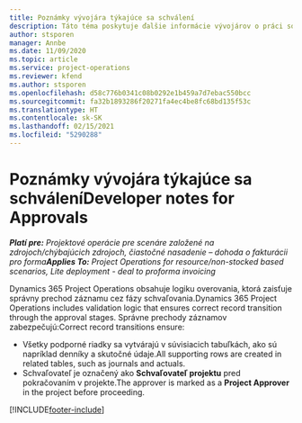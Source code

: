 ```yaml
---
title: Poznámky vývojára týkajúce sa schválení
description: Táto téma poskytuje ďalšie informácie vývojárov o práci so schváleniami.
author: stsporen
manager: Annbe
ms.date: 11/09/2020
ms.topic: article
ms.service: project-operations
ms.reviewer: kfend
ms.author: stsporen
ms.openlocfilehash: d58c776b0341c08b0292e1b459a7d7ebac550bcc
ms.sourcegitcommit: fa32b1893286f20271fa4ec4be8fc68bd135f53c
ms.translationtype: HT
ms.contentlocale: sk-SK
ms.lasthandoff: 02/15/2021
ms.locfileid: "5290288"
---
```

# <a name="developer-notes-for-approvals"></a><span data-ttu-id="48ca4-103">Poznámky vývojára týkajúce sa schválení</span><span class="sxs-lookup"><span data-stu-id="48ca4-103">Developer notes for Approvals</span></span>

<span data-ttu-id="48ca4-104">_**Platí pre:** Projektové operácie pre scenáre založené na zdrojoch/chýbajúcich zdrojoch, čiastočné nasadenie – dohoda o fakturácii pro forma_</span><span class="sxs-lookup"><span data-stu-id="48ca4-104">_**Applies To:** Project Operations for resource/non-stocked based scenarios, Lite deployment - deal to proforma invoicing_</span></span>

<span data-ttu-id="48ca4-105">Dynamics 365 Project Operations obsahuje logiku overovania, ktorá zaisťuje správny prechod záznamu cez fázy schvaľovania.</span><span class="sxs-lookup"><span data-stu-id="48ca4-105">Dynamics 365 Project Operations includes validation logic that ensures correct record transition through the approval stages.</span></span> <span data-ttu-id="48ca4-106">Správne prechody záznamov zabezpečujú:</span><span class="sxs-lookup"><span data-stu-id="48ca4-106">Correct record transitions ensure:</span></span> 

  - <span data-ttu-id="48ca4-107">Všetky podporné riadky sa vytvárajú v súvisiacich tabuľkách, ako sú napríklad denníky a skutočné údaje.</span><span class="sxs-lookup"><span data-stu-id="48ca4-107">All supporting rows are created in related tables, such as journals and actuals.</span></span>
  - <span data-ttu-id="48ca4-108">Schvaľovateľ je označený ako **Schvaľovateľ projektu** pred pokračovaním v projekte.</span><span class="sxs-lookup"><span data-stu-id="48ca4-108">The approver is marked as a **Project Approver** in the project before proceeding.</span></span>


[!INCLUDE[footer-include](../includes/footer-banner.md)]